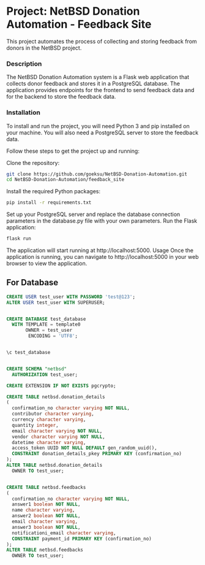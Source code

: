 # Project: NetBSD Donation Automation - Feedback Site

This project automates the process of collecting and storing feedback from donors in the NetBSD project.

### Description
The NetBSD Donation Automation system is a Flask web application that collects donor feedback and stores it in a PostgreSQL database. The application provides endpoints for the frontend to send feedback data and for the backend to store the feedback data.

### Installation
To install and run the project, you will need Python 3 and pip installed on your machine. You will also need a PostgreSQL server to store the feedback data.

Follow these steps to get the project up and running:

Clone the repository:

```bash
git clone https://github.com/goeksu/NetBSD-Donation-Automation.git
cd NetBSD-Donation-Automation/feedback_site
```

Install the required Python packages:

```bash
pip install -r requirements.txt
```

Set up your PostgreSQL server and replace the database connection parameters in the database.py file with your own parameters.
Run the Flask application:

```bash
flask run
```

The application will start running at http://localhost:5000.
Usage
Once the application is running, you can navigate to http://localhost:5000 in your web browser to view the application.

## For Database
```SQL
CREATE USER test_user WITH PASSWORD 'test@123';
ALTER USER test_user WITH SUPERUSER;


CREATE DATABASE test_database
  WITH TEMPLATE = template0
       OWNER = test_user
        ENCODING = 'UTF8';


\c test_database 


CREATE SCHEMA "netbsd"
  AUTHORIZATION test_user;

CREATE EXTENSION IF NOT EXISTS pgcrypto;

CREATE TABLE netbsd.donation_details
(
  confirmation_no character varying NOT NULL,
  contributor character varying,
  currency character varying,
  quantity integer,
  email character varying NOT NULL,
  vendor character varying NOT NULL,
  datetime character varying,
  access_token UUID NOT NULL DEFAULT gen_random_uuid(),
  CONSTRAINT donation_details_pkey PRIMARY KEY (confirmation_no)
);
ALTER TABLE netbsd.donation_details
  OWNER TO test_user;


CREATE TABLE netbsd.feedbacks
(
  confirmation_no character varying NOT NULL,
  answer1 boolean NOT NULL,
  name character varying,
  answer2 boolean NOT NULL,
  email character varying,
  answer3 boolean NOT NULL,
  notificationi_email character varying,
  CONSTRAINT payment_id PRIMARY KEY (confirmation_no)
);
ALTER TABLE netbsd.feedbacks
  OWNER TO test_user;
```

